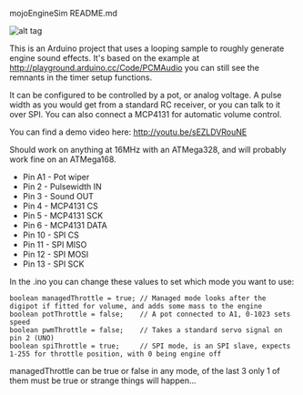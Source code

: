 mojoEngineSim README.md

![alt tag](http://www.74hc.co.uk/wp-content/uploads/2014/07/tallBanner_01.jpg)

This is an Arduino project that uses a looping sample to roughly generate engine sound effects. It's
based on the example at http://playground.arduino.cc/Code/PCMAudio you can still see the remnants
in the timer setup functions.

It can be configured to be controlled by a pot, or analog voltage. A pulse width as you would get from
a standard RC receiver, or you can talk to it over SPI. You can also connect a MCP4131 for automatic
volume control.

You can find a demo video here: http://youtu.be/sEZLDVRouNE


Should work on anything at 16MHz with an ATMega328, and will probably work fine on an ATMega168.

* Pin A1 - Pot wiper
* Pin  2 - Pulsewidth IN
* Pin  3 - Sound OUT
* Pin  4 - MCP4131 CS
* Pin  5 - MCP4131 SCK
* Pin  6 - MCP4131 DATA
* Pin 10 - SPI CS
* Pin 11 - SPI MISO
* Pin 12 - SPI MOSI
* Pin 13 - SPI SCK


In the .ino you can change these values to set which mode you want to use:

```
boolean managedThrottle = true; // Managed mode looks after the digipot if fitted for volume, and adds some mass to the engine
boolean potThrottle = false;    // A pot connected to A1, 0-1023 sets speed
boolean pwmThrottle = false;    // Takes a standard servo signal on pin 2 (UNO)
boolean spiThrottle = true;     // SPI mode, is an SPI slave, expects 1-255 for throttle position, with 0 being engine off
```

managedThrottle can be true or false in any mode, of the last 3 only 1 of them must be true or strange things will happen...